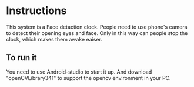 # Instructions

This system is a Face detaction clock. People need to use phone's camera to detect their opening eyes and face. Only in this way can people stop the clock, which makes them awake eaiser.

## To run it

You need to use Android-studio to start it up. And download "openCVLibrary341" to support the opencv environment in your PC.
